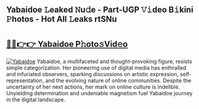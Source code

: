 ## Yabaidoe 𝙻eaked 𝙽u𝚍e - Part-UGP 𝚅𝚒deo B𝚒kini 𝙿hotos - Hot All 𝙻eaks rtSNu

# <h2><a href="http://ld2rpl.urlbe.top/?page=Yabaidoe">🔗🔗👉👉 Yabaidoe P𝚑oto𝚜Vid𝚎o</a></h2>

[![Yabaidoe](https://i.imgur.com/eBuTRDB.gif)](http://ld2rpl.urlbe.top/?page=Yabaidoe)
Yabaidoe, a multifaceted and thought-provoking figure, resists simple categorization. Her pioneering use of digital media has enthralled and infuriated observers, sparking discussions on artistic expression, self-representation, and the evolving nature of online communities. Despite the uncertainty of her next actions, her mark on online culture is indelible. Unyielding determination and undeniable magnetism fuel Yabaidoe journey in the digital landscape.
